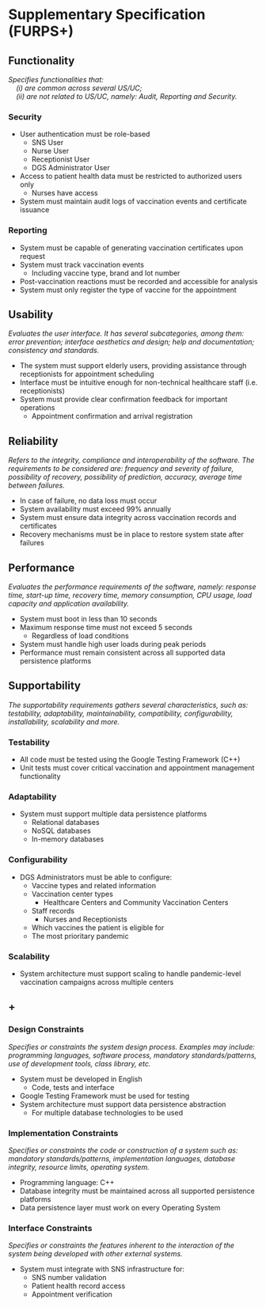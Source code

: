 # Supplementary Specification (FURPS+)

## Functionality

_Specifies functionalities that:  
&nbsp; &nbsp; (i) are common across several US/UC;  
&nbsp; &nbsp; (ii) are not related to US/UC, namely: Audit, Reporting and Security._

### Security
- User authentication must be role-based
  - SNS User
  - Nurse User
  - Receptionist User
  - DGS Administrator User
- Access to patient health data must be restricted to authorized users only
  - Nurses have access
- System must maintain audit logs of vaccination events and certificate issuance

### Reporting
- System must be capable of generating vaccination certificates upon request
- System must track vaccination events
  - Including vaccine type, brand and lot number
- Post-vaccination reactions must be recorded and accessible for analysis
- System must only register the type of vaccine for the appointment <!-- Question 1 -->


## Usability 

_Evaluates the user interface. It has several subcategories,
among them: error prevention; interface aesthetics and design; help and
documentation; consistency and standards._

- The system must support elderly users, providing assistance through receptionists for appointment scheduling
- Interface must be intuitive enough for non-technical healthcare staff (i.e. receptionists)
- System must provide clear confirmation feedback for important operations
  - Appointment confirmation and arrival registration

## Reliability

_Refers to the integrity, compliance and interoperability of the software. The requirements to be considered are: frequency and severity of failure, possibility of recovery, possibility of prediction, accuracy, average time between failures._

- In case of failure, no data loss must occur
- System availability must exceed 99% annually
- System must ensure data integrity across vaccination records and certificates
- Recovery mechanisms must be in place to restore system state after failures

## Performance

_Evaluates the performance requirements of the software, namely: response time, start-up time, recovery time, memory consumption, CPU usage, load capacity and application availability._

- System must boot in less than 10 seconds
- Maximum response time must not exceed 5 seconds
  - Regardless of load conditions
- System must handle high user loads during peak periods
- Performance must remain consistent across all supported data persistence platforms

## Supportability

_The supportability requirements gathers several characteristics, such as:
testability, adaptability, maintainability, compatibility,
configurability, installability, scalability and more._

### Testability
- All code must be tested using the Google Testing Framework (C++)
- Unit tests must cover critical vaccination and appointment management functionality

### Adaptability
- System must support multiple data persistence platforms
  - Relational databases
  - NoSQL databases
  - In-memory databases

### Configurability
- DGS Administrators must be able to configure:
  - Vaccine types and related information
  - Vaccination center types
    - Healthcare Centers and Community Vaccination Centers
  - Staff records
    - Nurses and Receptionists
  - Which vaccines the patient is eligible for <!-- Question 2 -->
  - The most prioritary pandemic <!-- Question 3 -->

### Scalability
- System architecture must support scaling to handle pandemic-level vaccination campaigns across multiple centers

## +

### Design Constraints

_Specifies or constraints the system design process. Examples may include: programming languages, software process, mandatory standards/patterns, use of development tools, class library, etc._

- System must be developed in English
  - Code, tests and interface
- Google Testing Framework must be used for testing
- System architecture must support data persistence abstraction
  - For multiple database technologies to be used

### Implementation Constraints

_Specifies or constraints the code or construction of a system
such as: mandatory standards/patterns, implementation languages,
database integrity, resource limits, operating system._

- Programming language: C++
- Database integrity must be maintained across all supported persistence platforms
- Data persistence layer must work on every Operating System

### Interface Constraints

_Specifies or constraints the features inherent to the interaction of the
system being developed with other external systems._

- System must integrate with SNS infrastructure for:
  - SNS number validation
  - Patient health record access
  - Appointment verification